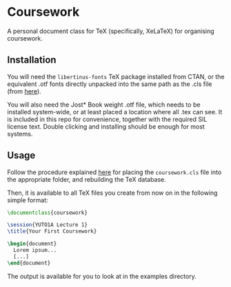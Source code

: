 # Coursework

A personal document class for TeX (specifically, XeLaTeX) for organising coursework.

## Installation

You will need the `libertinus-fonts` TeX package installed from CTAN, or the equivalent .otf fonts directly unpacked into the same path as the .cls file (from [here](https://github.com/alerque/libertinus/release)).

You will also need the Jost* Book weight .otf file, which needs to be installed system-wide, or at least placed a location where all .tex can see. It is included in this repo for convenience, together with the required SIL license text. Double clicking and installing should be enough for most systems.

## Usage

Follow the procedure explained [here](https://tex.stackexchange.com/a/1167) for placing the `coursework.cls` file into the appropriate folder, and rebuilding the TeX database.

Then, it is available to all TeX files you create from now on in the following simple format:

```latex
\documentclass{coursework}

\session{YUTO1A Lecture 1}
\title{Your First Coursework}

\begin{document}
  Lorem ipsum...
  [...]
\end{document}
```

The output is available for you to look at in the examples directory.
